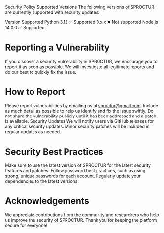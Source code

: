 Security Policy
Supported Versions
The following versions of SPROCTUR are currently supported with security updates:

Version	Supported
Python
3.12	✅ Supported
0.x.x	❌ Not supported
Node.js
14.0.0  ✅ Supported

# Reporting a Vulnerability
If you discover a security vulnerability in SPROCTUR, we encourage you to report it as soon as possible. We will investigate all legitimate reports and do our best to quickly fix the issue.

# How to Report
Please report vulnerabilities by emailing us at sproctor@gmail.com. Include as much detail as possible to help us identify and fix the issue swiftly.
Do not share the vulnerability publicly until it has been addressed and a patch is available.
Security Updates
We will notify users via GitHub releases for any critical security updates.
Minor security patches will be included in regular updates as needed.

# Security Best Practices
Make sure to use the latest version of SPROCTUR for the latest security features and patches.
Follow password best practices, such as using strong, unique passwords for each account.
Regularly update your dependencies to the latest versions.

# Acknowledgements
We appreciate contributions from the community and researchers who help us improve the security of SPROCTUR. Thank you for keeping the platform secure for everyone!

